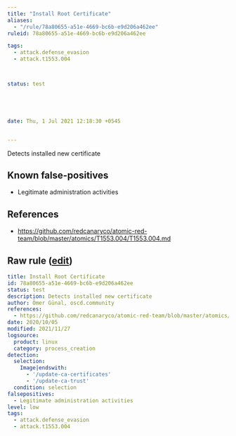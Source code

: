 ```yaml
---
title: "Install Root Certificate"
aliases:
  - "/rule/78a80655-a51e-4669-bc6b-e9d206a462ee"
ruleid: 78a80655-a51e-4669-bc6b-e9d206a462ee

tags:
  - attack.defense_evasion
  - attack.t1553.004



status: test





date: Thu, 1 Jul 2021 12:18:30 +0545


---
```


Detects installed new certificate

<!--more-->


## Known false-positives

* Legitimate administration activities



## References

* https://github.com/redcanaryco/atomic-red-team/blob/master/atomics/T1553.004/T1553.004.md


## Raw rule ([edit](https://github.com/SigmaHQ/sigma/edit/master/rules/linux/process_creation/proc_creation_lnx_install_root_certificate.yml))
```yaml
title: Install Root Certificate
id: 78a80655-a51e-4669-bc6b-e9d206a462ee
status: test
description: Detects installed new certificate
author: Ömer Günal, oscd.community
references:
  - https://github.com/redcanaryco/atomic-red-team/blob/master/atomics/T1553.004/T1553.004.md
date: 2020/10/05
modified: 2021/11/27
logsource:
  product: linux
  category: process_creation
detection:
  selection:
    Image|endswith:
      - '/update-ca-certificates'
      - '/update-ca-trust'
  condition: selection
falsepositives:
  - Legitimate administration activities
level: low
tags:
  - attack.defense_evasion
  - attack.t1553.004

```
